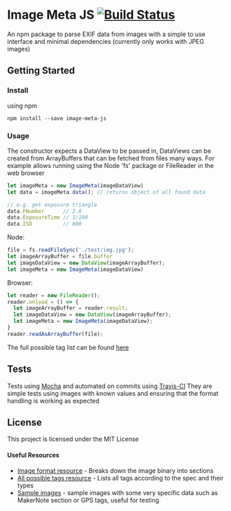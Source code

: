 


# Image Meta JS [![Build Status](https://travis-ci.org/Aaroncunliffe/image-meta-js.svg?branch=master)](https://travis-ci.org/Aaroncunliffe/image-meta-js)

An npm package to parse EXIF data from images with a simple to use interface and minimal dependencies (currently only works with JPEG images)

## Getting Started

### Install
using npm
```
npm install --save image-meta-js
```

### Usage
The constructor expects a DataView to be passed in, DataViews can be created from ArrayBuffers that can be fetched from files many ways. For example allows running using the Node 'fs' package or FileReader in the web browser

```javascript
let imageMeta = new ImageMeta(imageDataView)
let data = imageMeta.data(); // returns object of all found data

// e.g. get exposure triangle
data.FNumber      // 2.8
data.ExposureTime // 1/100
data.ISO          // 800
```

Node:
```javascript
file = fs.readFileSync('./test/img.jpg');
let imageArrayBuffer = file.buffer
let imageDataView = new DataView(imageArrayBuffer);
let imageMeta = new ImageMeta(imageDataView)
```

Browser:
```javascript
let reader = new FileReader();
reader.onload = () => {
  let imageArrayBuffer = reader.result;
  let imageDataView = new DataView(imageArrayBuffer);
  let imageMeta = new ImageMeta(imageDataView);
}
reader.readAsArrayBuffer(file);
```

The full possible tag list can be found [here](https://sno.phy.queensu.ca/~phil/exiftool/TagNames/EXIF.html)

## Tests

Tests using [Mocha](https://www.npmjs.com/package/mocha) and automated on commits using [Travis-CI](https://travis-ci.org)
They are simple tests using images with known values and ensuring that the format handling is working as expected

## License

This project is licensed under the MIT License

#### Useful Resources
- [Image format resource](https://www.media.mit.edu/pia/Research/deepview/exif.html) - Breaks down the image binary into sections
- [All possible tags resource](https://sno.phy.queensu.ca/~phil/exiftool/TagNames/EXIF.html) - Lists all tags according to the spec and their types
- [Sample images](https://github.com/ianare/exif-samples) - sample images with some very specific data such as MakerNote section or GPS tags, useful for testing
